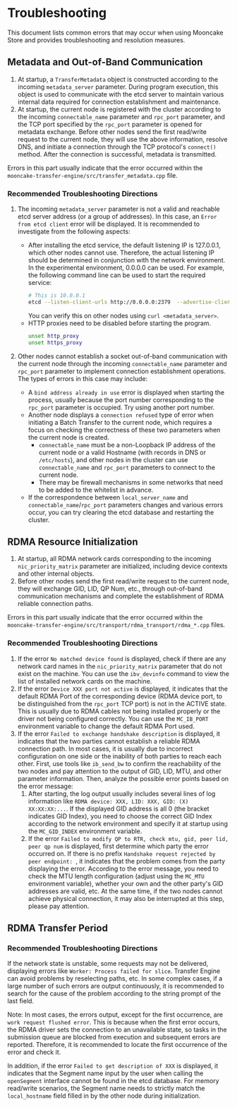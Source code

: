 # Troubleshooting

This document lists common errors that may occur when using Mooncake Store and provides troubleshooting and resolution measures.

## Metadata and Out-of-Band Communication
1. At startup, a `TransferMetadata` object is constructed according to the incoming `metadata_server` parameter. During program execution, this object is used to communicate with the etcd server to maintain various internal data required for connection establishment and maintenance.
2. At startup, the current node is registered with the cluster according to the incoming `connectable_name` parameter and `rpc_port` parameter, and the TCP port specified by the `rpc_port` parameter is opened for metadata exchange. Before other nodes send the first read/write request to the current node, they will use the above information, resolve DNS, and initiate a connection through the TCP protocol's `connect()` method. After the connection is successful, metadata is transmitted.

Errors in this part usually indicate that the error occurred within the `mooncake-transfer-engine/src/transfer_metadata.cpp` file.

### Recommended Troubleshooting Directions
1. The incoming `metadata_server` parameter is not a valid and reachable etcd server address (or a group of addresses). In this case, an `Error from etcd client` error will be displayed. It is recommended to investigate from the following aspects:
    - After installing the etcd service, the default listening IP is 127.0.0.1, which other nodes cannot use. Therefore, the actual listening IP should be determined in conjunction with the network environment. In the experimental environment, 0.0.0.0 can be used. For example, the following command line can be used to start the required service:
      ```bash
      # This is 10.0.0.1
      etcd --listen-client-urls http://0.0.0.0:2379  --advertise-client-urls http://10.0.0.1:2379
      ```
      You can verify this on other nodes using `curl <metadata_server>`.
    - HTTP proxies need to be disabled before starting the program.
      ```bash
      unset http_proxy
      unset https_proxy
      ```

2. Other nodes cannot establish a socket out-of-band communication with the current node through the incoming `connectable_name` parameter and `rpc_port` parameter to implement connection establishment operations. The types of errors in this case may include:
    - A `bind address already in use` error is displayed when starting the process, usually because the port number corresponding to the `rpc_port` parameter is occupied. Try using another port number.
    - Another node displays a `connection refused` type of error when initiating a Batch Transfer to the current node, which requires a focus on checking the correctness of these two parameters when the current node is created.
      - `connectable_name` must be a non-Loopback IP address of the current node or a valid Hostname (with records in DNS or `/etc/hosts`), and other nodes in the cluster can use `connectable_name` and `rpc_port` parameters to connect to the current node.
      - There may be firewall mechanisms in some networks that need to be added to the whitelist in advance.
    - If the correspondence between `local_server_name` and `connectable_name`/`rpc_port` parameters changes and various errors occur, you can try clearing the etcd database and restarting the cluster.

## RDMA Resource Initialization

1. At startup, all RDMA network cards corresponding to the incoming `nic_priority_matrix` parameter are initialized, including device contexts and other internal objects.
2. Before other nodes send the first read/write request to the current node, they will exchange GID, LID, QP Num, etc., through out-of-band communication mechanisms and complete the establishment of RDMA reliable connection paths.

Errors in this part usually indicate that the error occurred within the `mooncake-transfer-engine/src/transport/rdma_transport/rdma_*.cpp` files.

### Recommended Troubleshooting Directions
1. If the error `No matched device found` is displayed, check if there are any network card names in the `nic_priority_matrix` parameter that do not exist on the machine. You can use the `ibv_devinfo` command to view the list of installed network cards on the machine.
2. If the error `Device XXX port not active` is displayed, it indicates that the default RDMA Port of the corresponding device (RDMA device port, to be distinguished from the `rpc_port` TCP port) is not in the ACTIVE state. This is usually due to RDMA cables not being installed properly or the driver not being configured correctly. You can use the `MC_IB_PORT` environment variable to change the default RDMA Port used.
3. If the error `Failed to exchange handshake description` is displayed, it indicates that the two parties cannot establish a reliable RDMA connection path. In most cases, it is usually due to incorrect configuration on one side or the inability of both parties to reach each other. First, use tools like `ib_send_bw` to confirm the reachability of the two nodes and pay attention to the output of GID, LID, MTU, and other parameter information. Then, analyze the possible error points based on the error message:
    1. After starting, the log output usually includes several lines of log information like `RDMA device: XXX, LID: XXX, GID: (X) XX:XX:XX:...`. If the displayed GID address is all 0 (the bracket indicates GID Index), you need to choose the correct GID Index according to the network environment and specify it at startup using the `MC_GID_INDEX` environment variable.
    2. If the error `Failed to modify QP to RTR, check mtu, gid, peer lid, peer qp num` is displayed, first determine which party the error occurred on. If there is no prefix `Handshake request rejected by peer endpoint: `, it indicates that the problem comes from the party displaying the error. According to the error message, you need to check the MTU length configuration (adjust using the `MC_MTU` environment variable), whether your own and the other party's GID addresses are valid, etc. At the same time, if the two nodes cannot achieve physical connection, it may also be interrupted at this step, please pay attention.

## RDMA Transfer Period
### Recommended Troubleshooting Directions

If the network state is unstable, some requests may not be delivered, displaying errors like `Worker: Process failed for slice`. Transfer Engine can avoid problems by reselecting paths, etc. In some complex cases, if a large number of such errors are output continuously, it is recommended to search for the cause of the problem according to the string prompt of the last field.

Note: In most cases, the errors output, except for the first occurrence, are `work request flushed error`. This is because when the first error occurs, the RDMA driver sets the connection to an unavailable state, so tasks in the submission queue are blocked from execution and subsequent errors are reported. Therefore, it is recommended to locate the first occurrence of the error and check it.

In addition, if the error `Failed to get description of XXX` is displayed, it indicates that the Segment name input by the user when calling the `openSegment` interface cannot be found in the etcd database. For memory read/write scenarios, the Segment name needs to strictly match the `local_hostname` field filled in by the other node during initialization.
